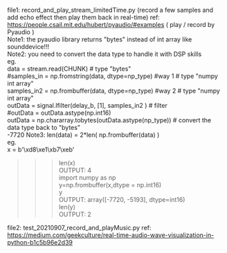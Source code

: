 file1: record_and_play_stream_limitedTime.py    (record a few samples and add echo effect then play them back in real-time)
ref:  
https://people.csail.mit.edu/hubert/pyaudio/#examples  ( play / record by Pyaudio )      
Note1: the pyaudio library returns "bytes"  instead of int array like sounddevice!!!     
Note2: you need to convert the data type to handle it with DSP skills  
eg.     
    data = stream.read(CHUNK)     # type "bytes"      
    #samples_in = np.fromstring(data, dtype=np_type)    #way 1  # type "numpy int array"    
    samples_in2 = np.frombuffer(data, dtype=np_type)    #way 2  # type "numpy int array"   
    outData = signal.lfilter(delay_b, [1], samples_in2 )  # filter   
    #outData = outData.astype(np.int16)    
    outData = np.chararray.tobytes(outData.astype(np_type))  # convert the data type back to "bytes"     
    -7720
Note3: len(data) = 2*len( np.frombuffer(data) )  
eg.     
x = b'\xd8\xe1\xb7\xeb'   
>>> len(x)   
OUTPUT: 4     
>>> import numpy as np    
>>> y=np.frombuffer(x,dtype = np.int16)    
>>> y    
OUTPUT: array([-7720, -5193], dtype=int16)    
>>> len(y)    
OUTPUT: 2    

file2: test_20210907_record_and_playMusic.py
ref: https://medium.com/geekculture/real-time-audio-wave-visualization-in-python-b1c5b96e2d39
